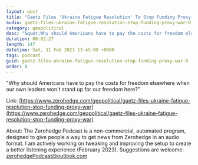 ```yaml
---
layout: post
title: "Gaetz Files 'Ukraine Fatigue Resolution' To Stop Funding Proxy War"
audio: gaetz-files-ukraine-fatigue-resolution-stop-funding-proxy-war-0
category: geopolitical
desc: "&quot;Why should Americans have to pay the costs for freedom elsewhere when our own leaders won't stand up for our freedom here?&quot;"
duration: 00:02:27
length: 147
datetime: Sat, 11 Feb 2023 13:45:00 +0000
tags: podcast
guid: gaetz-files-ukraine-fatigue-resolution-stop-funding-proxy-war-0
order: 0
---
```

&quot;Why should Americans have to pay the costs for freedom elsewhere when our own leaders won't stand up for our freedom here?&quot;

Link: [https://www.zerohedge.com/geopolitical/gaetz-files-ukraine-fatigue-resolution-stop-funding-proxy-war](https://www.zerohedge.com/geopolitical/gaetz-files-ukraine-fatigue-resolution-stop-funding-proxy-war)

About: The Zerohedge Podcast is a non-commercial, automated program, designed to give people a way to get news from Zerohedge in an audio format.  I am actively working on tweaking and improving the setup to create a better listening experience (February 2023).  Suggestions are welcome: [zerohedgePodcast@outlook.com](mailto:zerohedgePodcast@outlook.com)